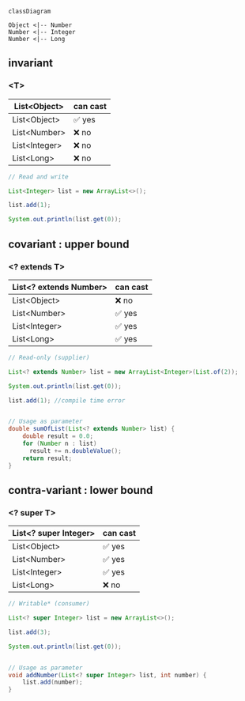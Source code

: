 ```mermaid
classDiagram

Object <|-- Number
Number <|-- Integer
Number <|-- Long
```

## invariant
### \<T>

| List\<Object>  | can cast |
|----------------|----------|
| List\<Object>  | ✅ yes    |
| List\<Number>  | ❌ no     |
| List\<Integer> | ❌ no     |
| List\<Long>    | ❌ no     |

```java
// Read and write

List<Integer> list = new ArrayList<>();

list.add(1);

System.out.println(list.get(0));
```

## covariant : upper bound
### \<? extends T>

| List\<? extends Number> | can cast |
|-------------------------|----------|
| List\<Object>           | ❌ no     |
| List\<Number>           | ✅ yes    |
| List\<Integer>          | ✅ yes    |
| List\<Long>             | ✅ yes    |

```java
// Read-only (supplier)

List<? extends Number> list = new ArrayList<Integer>(List.of(2));

System.out.println(list.get(0));

list.add(1); //compile time error


// Usage as parameter
double sumOfList(List<? extends Number> list) {
    double result = 0.0;
    for (Number n : list)
      result += n.doubleValue();
    return result;
}
```


## contra-variant : lower bound
### <? super T>

| List\<? super Integer> | can cast |
|------------------------|----------|
| List\<Object>          | ✅ yes    |
| List\<Number>          | ✅ yes    |
| List\<Integer>         | ✅ yes    |
| List\<Long>            | ❌ no     |


```java
// Writable* (consumer)

List<? super Integer> list = new ArrayList<>();

list.add(3);

System.out.println(list.get(0));


// Usage as parameter
void addNumber(List<? super Integer> list, int number) {
    list.add(number);
}
```